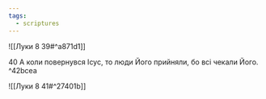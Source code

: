 ```yaml
---
tags:
  - scriptures
---
```


![[Луки 8 39#^a871d1]]

40 А коли повернувся Ісус, то люди Його прийняли, бо всі чекали Його. ^42bcea

![[Луки 8 41#^27401b]]